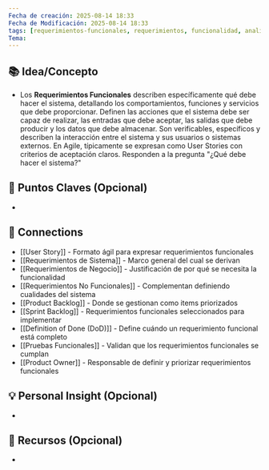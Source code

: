 ```yaml
---
Fecha de creación: 2025-08-14 18:33
Fecha de Modificación: 2025-08-14 18:33
tags: [requerimientos-funcionales, requerimientos, funcionalidad, analisis]
Tema:
---
```



## 📚 Idea/Concepto 
- Los **Requerimientos Funcionales** describen específicamente qué debe hacer el sistema, detallando los comportamientos, funciones y servicios que debe proporcionar. Definen las acciones que el sistema debe ser capaz de realizar, las entradas que debe aceptar, las salidas que debe producir y los datos que debe almacenar. Son verificables, específicos y describen la interacción entre el sistema y sus usuarios o sistemas externos. En Agile, típicamente se expresan como User Stories con criterios de aceptación claros. Responden a la pregunta "¿Qué debe hacer el sistema?"



## 📌 Puntos Claves (Opcional)
- 

## 🔗 Connections
- [[User Story]] - Formato ágil para expresar requerimientos funcionales
- [[Requerimientos de Sistema]] - Marco general del cual se derivan
- [[Requerimientos de Negocio]] - Justificación de por qué se necesita la funcionalidad
- [[Requerimientos No Funcionales]] - Complementan definiendo cualidades del sistema
- [[Product Backlog]] - Donde se gestionan como items priorizados
- [[Sprint Backlog]] - Requerimientos funcionales seleccionados para implementar
- [[Definition of Done (DoD)]] - Define cuándo un requerimiento funcional está completo
- [[Pruebas Funcionales]] - Validan que los requerimientos funcionales se cumplan
- [[Product Owner]] - Responsable de definir y priorizar requerimientos funcionales


## 💡 Personal Insight (Opcional)
- 
## 🧾 Recursos (Opcional)
- 